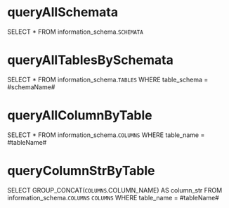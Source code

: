 queryAllSchemata
===
SELECT * FROM information_schema.`SCHEMATA`

queryAllTablesBySchemata
===
SELECT * FROM information_schema.`TABLES` WHERE table_schema = #schemaName#

queryAllColumnByTable
===
SELECT * FROM information_schema.`COLUMNS` WHERE table_name = #tableName#

queryColumnStrByTable
===
SELECT GROUP_CONCAT(`COLUMNS`.COLUMN_NAME) AS column_str FROM information_schema.`COLUMNS` `COLUMNS` WHERE table_name = #tableName#
